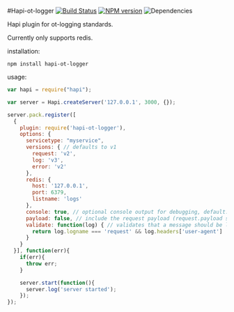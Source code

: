 #Hapi-ot-logger
[![Build Status](https://travis-ci.org/opentable/hapi-ot-logger.png?branch=master)](https://travis-ci.org/opentable/hapi-ot-logger) [![NPM version](https://badge.fury.io/js/hapi-ot-logger.png)](http://badge.fury.io/js/hapi-ot-logger) ![Dependencies](https://david-dm.org/opentable/hapi-ot-logger.png)

Hapi plugin for ot-logging standards.

Currently only supports redis.

installation:

```shell
npm install hapi-ot-logger
```

usage:

```javascript
var hapi = require("hapi");

var server = Hapi.createServer('127.0.0.1', 3000, {});

server.pack.register([
  {
    plugin: require('hapi-ot-logger'),
    options: {
      servicetype: "myservice",
      versions: { // defaults to v1
        request: 'v2',
        log: 'v3',
        error: 'v2'
      },
      redis: {
        host: '127.0.0.1',
        port: 6379,
        listname: 'logs'
      },
      console: true, // optional console output for debugging, default: false
      payload: false, // include the request payload (request.payload stringified), default: false
      validate: function(log) { // validates that a message should be logged (default to always valid)
        return log.logname === 'request' && log.headers['user-agent'] !== 'noisy-spider';
      }
    }
  }], function(err){
    if(err){
      throw err;
    }

    server.start(function(){
      server.log('server started');
    });
});

```
